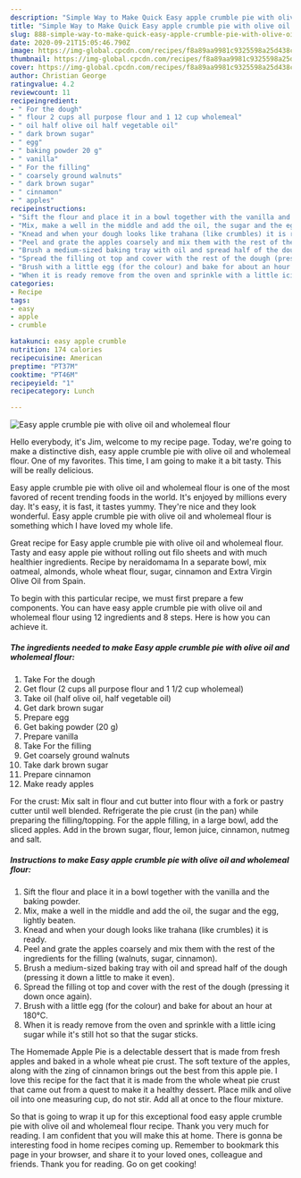```yaml
---
description: "Simple Way to Make Quick Easy apple crumble pie with olive oil and wholemeal flour"
title: "Simple Way to Make Quick Easy apple crumble pie with olive oil and wholemeal flour"
slug: 888-simple-way-to-make-quick-easy-apple-crumble-pie-with-olive-oil-and-wholemeal-flour
date: 2020-09-21T15:05:46.790Z
image: https://img-global.cpcdn.com/recipes/f8a89aa9981c9325598a25d438c46a8f/751x532cq70/easy-apple-crumble-pie-with-olive-oil-and-wholemeal-flour-recipe-main-photo.jpg
thumbnail: https://img-global.cpcdn.com/recipes/f8a89aa9981c9325598a25d438c46a8f/751x532cq70/easy-apple-crumble-pie-with-olive-oil-and-wholemeal-flour-recipe-main-photo.jpg
cover: https://img-global.cpcdn.com/recipes/f8a89aa9981c9325598a25d438c46a8f/751x532cq70/easy-apple-crumble-pie-with-olive-oil-and-wholemeal-flour-recipe-main-photo.jpg
author: Christian George
ratingvalue: 4.2
reviewcount: 11
recipeingredient:
- " For the dough"
- " flour 2 cups all purpose flour and 1 12 cup wholemeal"
- " oil half olive oil half vegetable oil"
- " dark brown sugar"
- " egg"
- " baking powder 20 g"
- " vanilla"
- " For the filling"
- " coarsely ground walnuts"
- " dark brown sugar"
- " cinnamon"
- " apples"
recipeinstructions:
- "Sift the flour and place it in a bowl together with the vanilla and the baking powder."
- "Mix, make a well in the middle and add the oil, the sugar and the egg, lightly beaten."
- "Knead and when your dough looks like trahana (like crumbles) it is ready."
- "Peel and grate the apples coarsely and mix them with the rest of the ingredients for the filling (walnuts, sugar, cinnamon)."
- "Brush a medium-sized baking tray with oil and spread half of the dough (pressing it down a little to make it even)."
- "Spread the filling ot top and cover with the rest of the dough (pressing it down once again)."
- "Brush with a little egg (for the colour) and bake for about an hour at 180°C."
- "When it is ready remove from the oven and sprinkle with a little icing sugar while it&#39;s still hot so that the sugar sticks."
categories:
- Recipe
tags:
- easy
- apple
- crumble

katakunci: easy apple crumble 
nutrition: 174 calories
recipecuisine: American
preptime: "PT37M"
cooktime: "PT46M"
recipeyield: "1"
recipecategory: Lunch

---
```



![Easy apple crumble pie with olive oil and wholemeal flour](https://img-global.cpcdn.com/recipes/f8a89aa9981c9325598a25d438c46a8f/751x532cq70/easy-apple-crumble-pie-with-olive-oil-and-wholemeal-flour-recipe-main-photo.jpg)

Hello everybody, it's Jim, welcome to my recipe page. Today, we're going to make a distinctive dish, easy apple crumble pie with olive oil and wholemeal flour. One of my favorites. This time, I am going to make it a bit tasty. This will be really delicious.

Easy apple crumble pie with olive oil and wholemeal flour is one of the most favored of recent trending foods in the world. It's enjoyed by millions every day. It's easy, it is fast, it tastes yummy. They're nice and they look wonderful. Easy apple crumble pie with olive oil and wholemeal flour is something which I have loved my whole life.

Great recipe for Easy apple crumble pie with olive oil and wholemeal flour. Tasty and easy apple pie without rolling out filo sheets and with much healthier ingredients. Recipe by neraidomama In a separate bowl, mix oatmeal, almonds, whole wheat flour, sugar, cinnamon and Extra Virgin Olive Oil from Spain.


To begin with this particular recipe, we must first prepare a few components. You can have easy apple crumble pie with olive oil and wholemeal flour using 12 ingredients and 8 steps. Here is how you can achieve it.

<!--inarticleads1-->

##### The ingredients needed to make Easy apple crumble pie with olive oil and wholemeal flour:

1. Take  For the dough
1. Get  flour (2 cups all purpose flour and 1 1/2 cup wholemeal)
1. Take  oil (half olive oil, half vegetable oil)
1. Get  dark brown sugar
1. Prepare  egg
1. Get  baking powder (20 g)
1. Prepare  vanilla
1. Take  For the filling
1. Get  coarsely ground walnuts
1. Take  dark brown sugar
1. Prepare  cinnamon
1. Make ready  apples


For the crust: Mix salt in flour and cut butter into flour with a fork or pastry cutter until well blended. Refrigerate the pie crust (in the pan) while preparing the filling/topping. For the apple filling, in a large bowl, add the sliced apples. Add in the brown sugar, flour, lemon juice, cinnamon, nutmeg and salt. 

<!--inarticleads2-->

##### Instructions to make Easy apple crumble pie with olive oil and wholemeal flour:

1. Sift the flour and place it in a bowl together with the vanilla and the baking powder.
1. Mix, make a well in the middle and add the oil, the sugar and the egg, lightly beaten.
1. Knead and when your dough looks like trahana (like crumbles) it is ready.
1. Peel and grate the apples coarsely and mix them with the rest of the ingredients for the filling (walnuts, sugar, cinnamon).
1. Brush a medium-sized baking tray with oil and spread half of the dough (pressing it down a little to make it even).
1. Spread the filling ot top and cover with the rest of the dough (pressing it down once again).
1. Brush with a little egg (for the colour) and bake for about an hour at 180°C.
1. When it is ready remove from the oven and sprinkle with a little icing sugar while it&#39;s still hot so that the sugar sticks.


The Homemade Apple Pie is a delectable dessert that is made from fresh apples and baked in a whole wheat pie crust. The soft texture of the apples, along with the zing of cinnamon brings out the best from this apple pie. I love this recipe for the fact that it is made from the whole wheat pie crust that came out from a quest to make it a healthy dessert. Place milk and olive oil into one measuring cup, do not stir. Add all at once to the flour mixture. 

So that is going to wrap it up for this exceptional food easy apple crumble pie with olive oil and wholemeal flour recipe. Thank you very much for reading. I am confident that you will make this at home. There is gonna be interesting food in home recipes coming up. Remember to bookmark this page in your browser, and share it to your loved ones, colleague and friends. Thank you for reading. Go on get cooking!
